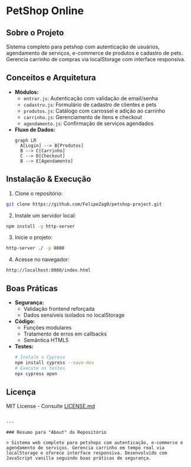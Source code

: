 # PetShop Online

## Sobre o Projeto
Sistema completo para petshop com autenticação de usuários, agendamento de serviços, e-commerce de produtos e cadastro de pets. Gerencia carrinho de compras via localStorage com interface responsiva.

## Conceitos e Arquitetura
- **Módulos:**
  - `entrar.js`: Autenticação com validação de email/senha
  - `cadastro.js`: Formulário de cadastro de clientes e pets
  - `produtos.js`: Catálogo com carrossel e adição ao carrinho
  - `carrinho.js`: Gerenciamento de itens e checkout
  - `agendamento.js`: Confirmação de serviços agendados
- **Fluxo de Dados:**
  ```mermaid
  graph LR
    A[Login] --> B[Produtos]
    B --> C[Carrinho]
    C --> D[Checkout]
    B --> E[Agendamento]

## Instalação & Execução
1. Clone o repositório:
```bash
git clone https://github.com/FelipeZag0/petshop-project.git
```

2. Instale um servidor local:
```bash
npm install -g http-server
```

3. Inicie o projeto:
```bash
http-server ./ -p 8080
```

4. Acesse no navegador:
```
http://localhost:8080/index.html
```

## Boas Práticas
- **Segurança:**
  - Validação frontend reforçada
  - Dados sensíveis isolados no localStorage
- **Código:**
  - Funções modulares
  - Tratamento de erros em callbacks
  - Semântica HTML5
- **Testes:**
  ```bash
  # Instale o Cypress
  npm install cypress --save-dev
  # Execute os testes
  npx cypress open
  ```

## Licença
MIT License - Consulte [LICENSE.md](LICENSE.md)
```

---

### Resumo para "About" do Repositório

> Sistema web completo para petshops com autenticação, e-commerce e agendamento de serviços. Gerencia carrinho em tempo real via localStorage e oferece interface responsiva. Desenvolvido com JavaScript vanilla seguindo boas práticas de segurança.
